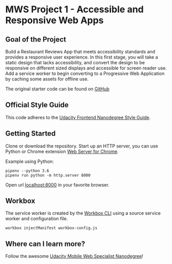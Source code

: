 # MWS Project 1 - Accessible and Responsive Web Apps

## Goal of the Project

Build a Restaurant Reviews App that meets accessibility standards and provides a responsive user experience. In this first stage, you will take a static design that lacks accessibility, and convert the design to be responsive on different sized displays and accessible for screen reader use. Add a service worker to begin converting to a Progressive Web Application by caching some assets for offline use.

The original starter code can be found on [GitHub](https://github.com/udacity/mws-restaurant-stage-1)

## Official Style Guide
This code adheres to the [Udacity Frontend Nanodegree Style Guide](https://udacity.github.io/frontend-nanodegree-styleguide/).

## Getting Started
Clone or download the repository.
Start up an HTTP server, you can use Python or Chrome extension [Web Server for Chrome](https://chrome.google.com/webstore/detail/web-server-for-chrome/ofhbbkphhbklhfoeikjpcbhemlocgigb?hl=en).

Example using Python:

```
pipenv --python 3.6
pipenv run python -m http.server 8000
```

Open url [localhost:8000](localhost:8000) in your favorite browser.

## Workbox
The service worker is created by the [Workbox CLI](https://developers.google.com/web/tools/workbox/modules/workbox-cli) using a source service worker and configuration file.

`workbox injectManifest workbox-config.js`

## Where can I learn more?
Follow the awesome [Udacity Mobile Web Specialist Nanodegree](https://www.udacity.com/course/mobile-web-specialist-nanodegree--nd024)!
